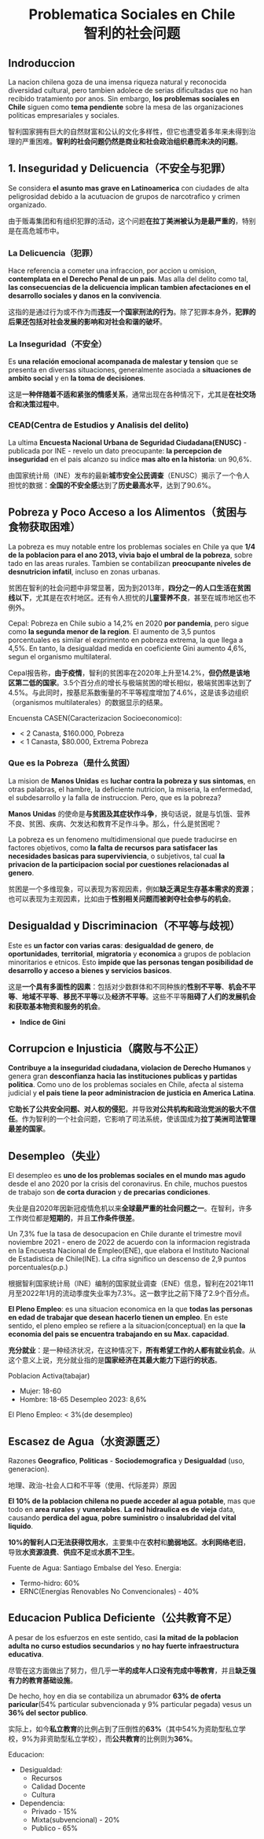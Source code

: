<h1 align="center">Problematica Sociales en Chile<br />智利的社会问题</h1>

## Indroduccion

La nacion chilena goza de una imensa riqueza natural y reconocida diversidad cultural, pero tambien adolece de serias dificultadas que no han recibido tratamiento por anos. Sin embargo, **los problemas sociales en Chile** siguen como **tema pendiente** sobre la mesa de las organizaciones politicas empresariales y sociales.

智利国家拥有巨大的自然财富和公认的文化多样性，但它也遭受着多年来未得到治理的严重困难。**智利的社会问题仍然是商业和社会政治组织悬而未决的问题**。

## 1. Inseguridad y Delicuencia（不安全与犯罪）

Se considera **el asunto mas grave en Latinoamerica** con ciudades de alta peligrosidad debido a la acutuacion de grupos de narcotrafico y crimen organizado.

由于贩毒集团和有组织犯罪的活动，这个问题**在拉丁美洲被认为是最严重的**，特别是在高危城市中。

### La Delicuencia（犯罪）

Hace referencia a cometer una infraccion, por accion u omision, **contemplata en el Derecho Penal de un pais**. Mas alla del delito como tal, **las consecuencias de la delicuencia implican tambien afectaciones en el desarrollo sociales y danos en la convivencia**.

这指的是通过行为或不作为而**违反一个国家刑法的行为**。除了犯罪本身外，**犯罪的后果还包括对社会发展的影响和对社会和谐的破坏**。

### La Inseguridad（不安全）

Es **una relación emocional acompanada de malestar y tension** que se presenta en diversas situaciones, generalmente asociada a **situaciones de ambito social** y en **la toma de decisiones**.

这是**一种伴随着不适和紧张的情感关系**，通常出现在各种情况下，尤其是**在社交场合和决策过程中**。

### CEAD(Centra de Estudios y Analisis del delito)

La ultima **Encuesta Nacional Urbana de Seguridad Ciudadana(ENUSC)** - publicada por INE - revelo un dato preocupante: **la percepcion de inseguridad** en el pais alcanzo su indice **mas alto en la historia**: un 90,6%.

由国家统计局（INE）发布的最新**城市安全公民调查**（ENUSC）揭示了一个令人担忧的数据：**全国的不安全感**达到了**历史最高水平**，达到了90.6%。

## Pobreza y Poco Acceso a los Alimentos（贫困与食物获取困难）

La pobreza es muy notable entre los problemas sociales en Chile ya que **1/4 de la poblacion para el ano 2013, vivia bajo el umbral de la pobreza**, sobre tado en las areas rurales. Tambien se contabilizan **preocupante niveles de desnutricion infatil**, incluso en zonas urbanas.

贫困在智利的社会问题中非常显著，因为到2013年，**四分之一的人口生活在贫困线以下**，尤其是在农村地区。还有令人担忧的**儿童营养不良**，甚至在城市地区也不例外。

Cepal: Pobreza en Chile subio a 14,2% en 2020 **por pandemia**, pero sigue como **la segunda menor de la region**. El aumento de 3,5 puntos porcentuales es similar el exprimento en pobreza extrema, la que llega a 4,5%. En tanto, la desigualdad medida en coeficiente Gini aumento 4,6%, segun el organismo multilateral.

Cepal报告称，**由于疫情**，智利的贫困率在2020年上升至14.2%，**但仍然是该地区第二低的国家**。3.5个百分点的增长与极端贫困的增长相似，极端贫困率达到了4.5%。与此同时，按基尼系数衡量的不平等程度增加了4.6%，这是该多边组织（organismos multilaterales）的数据显示的结果。

Encuensta CASEN(Caracterizacion Socioeconomico):
- < 2 Canasta, $160.000, Pobreza
- < 1 Canasta, $80.000, Extrema Pobreza

### Que es la Pobreza（是什么贫困）

La mision de **Manos Unidas** es **luchar contra la pobreza y sus sintomas**, en otras palabras, el hambre, la deficiente nutricion, la miseria, la enfermedad, el subdesarrollo y la falla de instruccion. Pero, que es la pobreza?

**Manos Unidas** 的使命是**与贫困及其症状作斗争**，换句话说，就是与饥饿、营养不良、贫困、疾病、欠发达和教育不足作斗争。那么，什么是贫困呢？

La pobreza es un fenomeno multidimensional que puede traducirse en factores objetivos, como **la falta de recursos para satisfacer las necesidades basicas para superviviencia**, o subjetivos, tal cual **la privacion de la participacion social por cuestiones relacionadas al genero**.

贫困是一个多维现象，可以表现为客观因素，例如**缺乏满足生存基本需求的资源**；也可以表现为主观因素，比如由于**性别相关问题而被剥夺社会参与的机会**。

## Desigualdad y Discriminacion（不平等与歧视）

Este es **un factor con varias caras**: **desigualdad de genero**, **de oportunidades**, **territorial**, **migratoria** y **economica** a grupos de poblacion minoritarios e etnicos. Esto **impide que las personas tengan posibilidad de desarrollo y acceso a bienes y servicios basicos**.

这是**一个具有多面性的因素**：包括对少数群体和不同种族的**性别不平等**、**机会不平等**、**地域不平等**、**移民不平等**以及**经济不平等**。这些不平等**阻碍了人们的发展机会和获取基本物资和服务的机会**。

- **Indice de Gini**

## Corrupcion e Injusticia（腐败与不公正）

**Contribuye a la inseguridad ciudadana, violacion de Derecho Humanos** y genera gran **desconfianza hacia las instituciones publicas y partidas politica**. Como uno de los problemas sociales en Chile, afecta al sistema judicial y **el pais tiene la peor administracion de justicia en America Latina**.

**它助长了公共安全问题、对人权的侵犯**，并导致**对公共机构和政治党派的极大不信任**。作为智利的一个社会问题，它影响了司法系统，使该国成为**拉丁美洲司法管理最差的国家**。

## Desempleo（失业）

El desempleo es **uno de los problemas sociales en el mundo mas agudo** desde el ano 2020 por la crisis del coronavirus. En chile, muchos puestos de trabajo son **de corta duracion** y **de precarias condiciones**.

失业是自2020年因新冠疫情危机以来**全球最严重的社会问题之一**。在智利，许多工作岗位都是**短期的**，并且**工作条件很差**。

Un 7,3% fue la tasa de desocupacion en Chile durante el trimestre movil noviembre 2021 - enero de 2022 de acuerdo con la informacion registrada en la Encuesta Nacional de Empleo(ENE), que elabora el Instituto Nacional de Estadistica de Chile(INE). La cifra significo un descenso de 2,9 puntos porcentuales(p.p.)

根据智利国家统计局（INE）编制的国家就业调查（ENE）信息，智利在2021年11月至2022年1月的流动季度失业率为7.3%。这一数字比之前下降了2.9个百分点。

**El Pleno Empleo**: es una situacion economica en la que **todas las personas en edad de trabajar que desean hacerlo tienen un empleo**. En este sentido, el pleno empleo se refiere a la situacion(conceptual) en la que **la economia del pais se encuentra trabajando en su Max. capacidad**.

**充分就业**：是一种经济状况，在这种情况下，**所有希望工作的人都有就业机会**。从这个意义上说，充分就业指的是**国家经济在其最大能力下运行的状态**。

Poblacion Activa(tabajar)
- Mujer: 18-60
- Hombre: 18-65
Desempleo 2023: 8,6%

El Pleno Empleo: < 3%(de desempleo)

## Escasez de Agua（水资源匮乏）

Razones **Geografico**, **Politicas** - **Sociodemografica** y **Desigualdad** (uso, generacion).

地理、政治-社会人口和不平等（使用、代际差异）原因

**El 10% de la poblacion chilena no puede acceder al agua potable**, mas que todo en **area rurales** y **vunerables**. **La red hidraulica es de vieja** data, causando **perdica del agua**, **pobre suministro** o **insalubridad del vital liquido**.

**10%的智利人口无法获得饮用水**，主要集中在**农村**和**脆弱地区**。**水利网络老旧**，导致**水资源浪费**、**供应不足**或**水质不卫生**。

Fuente de Agua: Santiago Embalse del Yeso.
Energia: 
- Termo-hidro: 60%
- ERNC(Energías Renovables No Convencionales) - 40%

## Educacion Publica Deficiente（公共教育不足）

A pesar de los esfuerzos en este sentido, casi **la mitad de la poblacion adulta no curso estudios secundarios** y **no hay fuerte infraestructura educativa**.

尽管在这方面做出了努力，但几乎**一半的成年人口没有完成中等教育**，并且**缺乏强有力的教育基础设施**。

De hecho, hoy en dia se contabiliza un abrumador **63% de oferta paricular**(54% particular subvencionada y 9% particular pegada) vesus un **36% del sector publico**.

实际上，如今**私立教育**的比例占到了压倒性的**63%**（其中54%为资助型私立学校，9%为非资助型私立学校），而**公共教育**的比例则为**36%**。

Educacion:
- Desigualdad:
  - Recursos
  - Calidad Docente
  - Cultura
- Dependencia:
  - Privado - 15%
  - Mixta(subvencional) - 20%
  - Publico - 65%